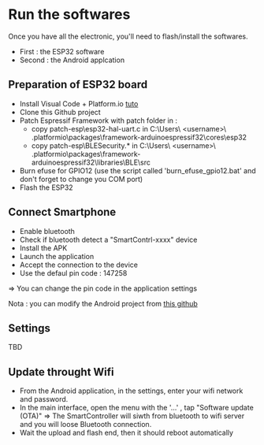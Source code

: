 # Run the softwares
Once you have all the electronic, you'll need to flash/install the softwares.

- First : the ESP32 software
- Second : the Android applcation

## Preparation of ESP32 board
- Install Visual Code + Platform.io [tuto](https://platformio.org/install/ide?install=vscode)
- Clone this Github project
- Patch Espressif Framework with patch folder in :
  - copy patch-esp\esp32-hal-uart.c in C:\Users\ \<username>\ \.platformio\packages\framework-arduinoespressif32\cores\esp32
  - copy patch-esp\BLESecurity.* in C:\Users\ \<username>\ \.platformio\packages\framework-arduinoespressif32\libraries\BLE\src
- Burn efuse for GPIO12 (use the script called 'burn_efuse_gpio12.bat' and don't forget to change you COM port)
- Flash the ESP32

## Connect Smartphone
- Enable bluetooth
- Check if bluetooth detect a "SmartContrl-xxxx" device
- Install the APK
- Launch the application
- Accept the connection to the device
- Use the defaul pin code : 147258

=> You can change the pin code in the application settings

Nota : you can modify the Android project from [this github](https://github.com/Koxx3/minimo_android) 

## Settings
TBD

## Update throught Wifi
- From the Android application, in the settings, enter your wifi network and password.
- In the main interface, open the menu with the '...' , tap "Software update (OTA)"
=> The SmartController will siwth from bluetooth to wifi server and you will loose Bluetooth connection.
- Wait the upload and flash end, then it should reboot automatically

